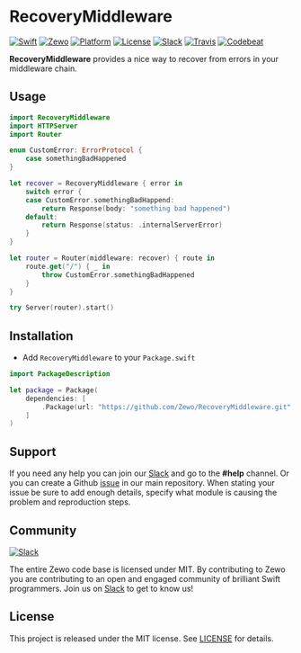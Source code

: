# RecoveryMiddleware

[![Swift][swift-badge]][swift-url]
[![Zewo][zewo-badge]][zewo-url]
[![Platform][platform-badge]][platform-url]
[![License][mit-badge]][mit-url]
[![Slack][slack-badge]][slack-url]
[![Travis][travis-badge]][travis-url]
[![Codebeat][codebeat-badge]][codebeat-url]

**RecoveryMiddleware** provides a nice way to recover from errors in your middleware chain.

## Usage

```swift
import RecoveryMiddleware
import HTTPServer
import Router

enum CustomError: ErrorProtocol {
    case somethingBadHappened
}

let recover = RecoveryMiddleware { error in
	switch error {
	case CustomError.somethingBadHappend:
	    return Response(body: "something bad happened")
	default:
	    return Response(status: .internalServerError)
	}
}

let router = Router(middleware: recover) { route in
	route.get("/") { _ in
		throw CustomError.somethingBadHappened
	}
}

try Server(router).start()
```

## Installation

- Add `RecoveryMiddleware` to your `Package.swift`

```swift
import PackageDescription

let package = Package(
	dependencies: [
		.Package(url: "https://github.com/Zewo/RecoveryMiddleware.git", majorVersion: 0, minor: 5),
	]
)
```

## Support

If you need any help you can join our [Slack](http://slack.zewo.io) and go to the **#help** channel. Or you can create a Github [issue](https://github.com/Zewo/Zewo/issues/new) in our main repository. When stating your issue be sure to add enough details, specify what module is causing the problem and reproduction steps.

## Community

[![Slack][slack-image]][slack-url]

The entire Zewo code base is licensed under MIT. By contributing to Zewo you are contributing to an open and engaged community of brilliant Swift programmers. Join us on [Slack](http://slack.zewo.io) to get to know us!

## License

This project is released under the MIT license. See [LICENSE](LICENSE) for details.

[swift-badge]: https://img.shields.io/badge/Swift-3.0-orange.svg?style=flat
[swift-url]: https://swift.org
[zewo-badge]: https://img.shields.io/badge/Zewo-0.5-FF7565.svg?style=flat
[zewo-url]: http://zewo.io
[platform-badge]: https://img.shields.io/badge/Platforms-OS%20X%20--%20Linux-lightgray.svg?style=flat
[platform-url]: https://swift.org
[mit-badge]: https://img.shields.io/badge/License-MIT-blue.svg?style=flat
[mit-url]: https://tldrlegal.com/license/mit-license
[slack-image]: http://s13.postimg.org/ybwy92ktf/Slack.png
[slack-badge]: https://zewo-slackin.herokuapp.com/badge.svg
[slack-url]: http://slack.zewo.io
[travis-badge]: https://travis-ci.org/Zewo/RecoveryMiddleware.svg?branch=master
[travis-url]: https://travis-ci.org/Zewo/RecoveryMiddleware
[codebeat-badge]: https://codebeat.co/badges/9189069f-86a9-4e00-83df-91c7d21c45f9
[codebeat-url]: https://codebeat.co/projects/github-com-zewo-recoverymiddleware